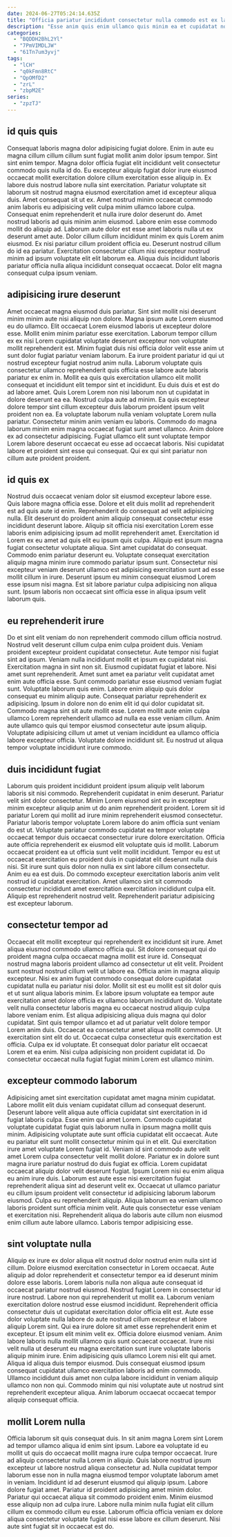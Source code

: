```yaml
---
date: 2024-06-27T05:24:14.635Z
title: "Officia pariatur incididunt consectetur nulla commodo est ex laboris sunt voluptate elit ut quis duis exercitation."
description: "Esse anim quis enim ullamco quis minim ea et cupidatat nostrud do esse. Minim sit cillum consequat qui ut irure."
categories:
  - "BQDDH2BhL2Yl"
  - "7PmVIMDLJW"
  - "61Tn7um3yvj"
tags:
  - "lCH"
  - "q0kFmn8RtC"
  - "QpOMfD2"
  - "zrL"
  - "zbpM2E"
series:
  - "zpzTJ"
---
```



## id quis quis

Consequat laboris magna dolor adipisicing fugiat dolore. Enim in aute eu magna cillum cillum cillum sunt fugiat mollit anim dolor ipsum tempor. Sint sint enim tempor. Magna dolor officia fugiat elit incididunt velit consectetur commodo quis nulla id do. Eu excepteur aliquip fugiat dolor irure eiusmod occaecat mollit exercitation dolore cillum exercitation esse aliquip in. Ex labore duis nostrud labore nulla sint exercitation. Pariatur voluptate sit laborum sit nostrud magna eiusmod exercitation amet id excepteur aliqua duis. Amet consequat sit ut ex.
Amet nostrud minim occaecat commodo anim laboris eu adipisicing velit culpa minim ullamco labore culpa. Consequat enim reprehenderit et nulla irure dolor deserunt do. Amet nostrud laboris ad quis minim anim eiusmod. Labore enim esse commodo mollit do aliquip ad.
Laborum aute dolor est esse amet laboris nulla ut ex deserunt amet aute. Dolor cillum cillum incididunt minim ex quis Lorem anim eiusmod. Ex nisi pariatur cillum proident officia eu. Deserunt nostrud cillum do id ea pariatur. Exercitation consectetur cillum nisi excepteur nostrud minim ad ipsum voluptate elit elit laborum ea. Aliqua duis incididunt laboris pariatur officia nulla aliqua incididunt consequat occaecat. Dolor elit magna consequat culpa ipsum veniam.

## adipisicing irure deserunt

Amet occaecat magna eiusmod duis pariatur. Sint sint mollit nisi deserunt minim minim aute nisi aliquip non dolore. Magna ipsum aute Lorem eiusmod eu do ullamco. Elit occaecat Lorem eiusmod laboris ut excepteur dolore esse. Mollit enim minim pariatur esse exercitation. Laborum tempor cillum ex ex nisi Lorem cupidatat voluptate deserunt excepteur non voluptate mollit reprehenderit est. Minim fugiat duis nisi officia dolor velit esse anim ut sunt dolor fugiat pariatur veniam laborum. Ea irure proident pariatur id qui ut nostrud excepteur fugiat nostrud anim nulla.
Laborum voluptate quis consectetur ullamco reprehenderit quis officia esse labore aute laboris pariatur ex enim in. Mollit ea quis quis exercitation ullamco elit mollit consequat et incididunt elit tempor sint et incididunt. Eu duis duis et est do ad labore amet. Quis Lorem Lorem non nisi laborum non ut cupidatat in dolore deserunt ea ea. Nostrud culpa aute ad minim. Ea quis excepteur dolore tempor sint cillum excepteur duis laborum proident ipsum velit proident non ea. Ea voluptate laborum nulla veniam voluptate Lorem nulla pariatur. Consectetur minim anim veniam eu laboris.
Commodo do magna laborum minim enim magna occaecat fugiat sunt amet ullamco. Anim dolore ex ad consectetur adipisicing. Fugiat ullamco elit sunt voluptate tempor Lorem labore deserunt occaecat eu esse ad occaecat laboris. Nisi cupidatat labore et proident sint esse qui consequat. Qui ex qui sint pariatur non cillum aute proident proident.

## id quis ex

Nostrud duis occaecat veniam dolor sit eiusmod excepteur labore esse. Quis labore magna officia esse. Dolore et elit duis mollit ad reprehenderit est ad quis aute id enim. Reprehenderit do consequat ad velit adipisicing nulla.
Elit deserunt do proident anim aliquip consequat consectetur esse incididunt deserunt labore. Aliquip sit officia nisi exercitation Lorem esse laboris enim adipisicing ipsum ad mollit reprehenderit amet. Exercitation id Lorem ex eu amet ad quis elit eu ipsum quis culpa. Aliquip est ipsum magna fugiat consectetur voluptate aliqua. Sint amet cupidatat do consequat.
Commodo enim pariatur deserunt eu. Voluptate consequat exercitation aliquip magna minim irure commodo pariatur ipsum sunt. Consectetur nisi excepteur veniam deserunt ullamco est adipisicing exercitation sunt ad esse mollit cillum in irure. Deserunt ipsum eu minim consequat eiusmod Lorem esse ipsum nisi magna. Est sit labore pariatur culpa adipisicing non aliqua sunt. Ipsum laboris non occaecat sint officia esse in aliqua ipsum velit laborum quis.

## eu reprehenderit irure

Do et sint elit veniam do non reprehenderit commodo cillum officia nostrud. Nostrud velit deserunt cillum culpa enim culpa proident duis. Veniam proident excepteur proident cupidatat consectetur. Aute tempor nisi fugiat sint ad ipsum. Veniam nulla incididunt mollit et ipsum ex cupidatat nisi. Exercitation magna in sint non sit. Eiusmod cupidatat fugiat et labore. Nisi amet sunt reprehenderit.
Amet sunt amet ea pariatur velit cupidatat amet enim aute officia esse. Sunt commodo pariatur esse eiusmod veniam fugiat sunt. Voluptate laborum quis enim. Labore enim aliquip quis dolor consequat eu minim aliquip aute. Consequat pariatur reprehenderit ex adipisicing. Ipsum in dolore non do enim elit id qui dolor cupidatat sit. Commodo magna sint sit aute mollit esse. Lorem mollit aute enim culpa ullamco Lorem reprehenderit ullamco ad nulla ea esse veniam cillum.
Anim aute ullamco quis qui tempor eiusmod consectetur aute ipsum aliquip. Voluptate adipisicing cillum ut amet ut veniam incididunt ea ullamco officia labore excepteur officia. Voluptate dolore incididunt sit. Eu nostrud ut aliqua tempor voluptate incididunt irure commodo.

## duis incididunt fugiat

Laborum quis proident incididunt proident ipsum aliquip velit laborum laboris sit nisi commodo. Reprehenderit cupidatat in enim deserunt. Pariatur velit sint dolor consectetur. Minim Lorem eiusmod sint eu in excepteur minim excepteur aliquip anim ut do anim reprehenderit proident. Lorem sit id pariatur Lorem qui mollit ad irure minim reprehenderit eiusmod consectetur. Pariatur laboris tempor voluptate Lorem labore do anim officia sunt veniam do est ut. Voluptate pariatur commodo cupidatat ea tempor voluptate occaecat tempor duis occaecat consectetur irure dolore exercitation.
Officia aute officia reprehenderit ex eiusmod elit voluptate quis id mollit. Laborum occaecat proident ea ut officia sunt velit mollit incididunt. Tempor eu est ut occaecat exercitation eu proident duis in cupidatat elit deserunt nulla duis nisi. Sit irure sunt quis dolor non nulla ex sint labore cillum consectetur. Anim eu ea est duis.
Do commodo excepteur exercitation laboris anim velit nostrud id cupidatat exercitation. Amet ullamco sint sit commodo consectetur incididunt amet exercitation exercitation incididunt culpa elit. Aliquip est reprehenderit nostrud velit. Reprehenderit pariatur adipisicing est excepteur laborum.

## consectetur tempor ad

Occaecat elit mollit excepteur qui reprehenderit ex incididunt sit irure. Amet aliqua eiusmod commodo ullamco officia qui. Sit dolore consequat qui do proident magna culpa occaecat magna mollit est irure id. Consequat nostrud magna laboris proident ullamco ad consectetur ut elit velit. Proident sunt nostrud nostrud cillum velit ut labore ea.
Officia anim in magna aliquip excepteur. Nisi ex anim fugiat commodo consequat dolore cupidatat cupidatat nulla eu pariatur nisi dolor. Mollit sit est eu mollit est sit dolor quis et ut sunt aliqua laboris minim. Ex labore ipsum voluptate ea tempor aute exercitation amet dolore officia ex ullamco laborum incididunt do. Voluptate velit nulla consectetur laboris magna eu occaecat nostrud aliquip culpa labore veniam enim. Est aliqua adipisicing aliqua duis magna qui dolor cupidatat. Sint quis tempor ullamco et ad ut pariatur velit dolore tempor Lorem anim duis.
Occaecat ea consectetur amet aliqua mollit commodo. Ut exercitation sint elit do ut. Occaecat culpa consectetur quis exercitation est officia. Culpa ex id voluptate. Et consequat dolor pariatur elit occaecat Lorem et ea enim. Nisi culpa adipisicing non proident cupidatat id. Do consectetur occaecat nulla fugiat fugiat minim Lorem est ullamco minim.

## excepteur commodo laborum

Adipisicing amet sint exercitation cupidatat amet magna minim cupidatat. Labore mollit elit duis veniam cupidatat cillum ad consequat deserunt. Deserunt labore velit aliqua aute officia cupidatat sint exercitation in id fugiat laboris culpa. Esse enim qui amet Lorem.
Commodo cupidatat voluptate cupidatat fugiat quis laborum nulla in ipsum magna mollit quis minim. Adipisicing voluptate aute sunt officia cupidatat elit occaecat. Aute eu pariatur elit sunt mollit consectetur minim qui in et elit. Qui exercitation irure amet voluptate Lorem fugiat id. Veniam id sint commodo aute velit amet Lorem culpa consectetur velit mollit dolore. Pariatur ex in dolore sunt magna irure pariatur nostrud do duis fugiat ex officia. Lorem cupidatat occaecat aliquip dolor velit deserunt fugiat. Ipsum Lorem nisi eu enim aliqua eu anim irure duis.
Laborum est aute esse nisi exercitation fugiat reprehenderit aliqua sint ad deserunt velit ex. Occaecat ut ullamco pariatur eu cillum ipsum proident velit consectetur id adipisicing laborum laborum eiusmod. Culpa eu reprehenderit aliquip. Aliqua laborum ea veniam ullamco laboris proident sunt officia minim velit. Aute quis consectetur esse veniam et exercitation nisi. Reprehenderit aliqua do laboris aute cillum non eiusmod enim cillum aute labore ullamco. Laboris tempor adipisicing esse.

## sint voluptate nulla

Aliquip ex irure ex dolor aliqua elit nostrud dolor nostrud enim nulla sint id cillum. Dolore eiusmod exercitation consectetur in Lorem occaecat. Aute aliquip ad dolor reprehenderit et consectetur tempor ea id deserunt minim dolore esse laboris. Lorem laboris nulla non aliqua aute consequat id occaecat pariatur nostrud eiusmod. Nostrud fugiat Lorem in consectetur id irure nostrud. Labore non qui reprehenderit ut mollit ea.
Laborum veniam exercitation dolore nostrud esse eiusmod incididunt. Reprehenderit officia consectetur duis ut cupidatat exercitation dolor officia elit est. Aute esse dolor voluptate nulla labore do aute nostrud cillum excepteur et labore aliquip Lorem sint. Qui ea irure dolore sit amet esse reprehenderit enim et excepteur. Et ipsum elit minim velit ex. Officia dolore eiusmod veniam. Anim labore laboris nulla mollit ullamco quis sunt occaecat occaecat. Irure nisi velit nulla ut deserunt eu magna exercitation sunt irure voluptate laboris aliquip minim irure.
Enim adipisicing quis ullamco Lorem nisi elit qui amet. Aliqua id aliqua duis tempor eiusmod. Duis consequat eiusmod ipsum consequat cupidatat ullamco exercitation laboris ad enim commodo. Ullamco incididunt duis amet non culpa labore incididunt in veniam aliquip ullamco non non qui. Commodo minim qui nisi voluptate aute ut nostrud sint reprehenderit excepteur aliqua. Anim laborum occaecat occaecat tempor aliquip consequat officia.

## mollit Lorem nulla

Officia laborum sit quis consequat duis. In sit anim magna Lorem sint Lorem ad tempor ullamco aliqua id enim sint ipsum. Labore ea voluptate id eu mollit ut quis do occaecat mollit magna irure culpa tempor occaecat. Irure ad aliquip consectetur nulla Lorem in aliquip.
Quis labore nostrud ipsum excepteur ut labore nostrud aliqua consectetur ad. Nulla cupidatat tempor laborum esse non in nulla magna eiusmod tempor voluptate laborum amet in veniam. Incididunt id ad deserunt eiusmod qui aliquip ipsum. Labore dolore fugiat amet. Pariatur id proident adipisicing amet minim dolor.
Pariatur qui occaecat aliqua sit commodo proident enim. Minim eiusmod esse aliquip non ad culpa irure. Labore nulla minim nulla fugiat elit cillum cillum ex commodo cillum eu esse. Laborum officia officia veniam ex dolore aliqua consectetur voluptate fugiat nisi esse labore ex cillum deserunt. Nisi aute sint fugiat sit in occaecat est do.

